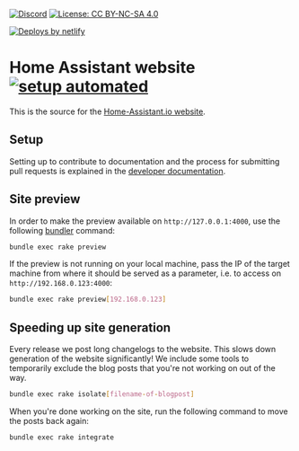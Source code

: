 [![Discord](https://img.shields.io/discord/330944238910963714.svg)](https://www.home-assistant.io/join-chat/)
[![License: CC BY-NC-SA 4.0](https://img.shields.io/badge/License-CC%20BY--NC--SA%204.0-lightgrey.svg)](https://creativecommons.org/licenses/by-nc-sa/4.0/)

[![Deploys by netlify](https://www.netlify.com/img/global/badges/netlify-color-bg.svg)](https://www.netlify.com)

# Home Assistant website [![setup automated][gitpod-shield]][gitpod]

This is the source for the [Home-Assistant.io website](https://home-assistant.io).

## Setup

Setting up to contribute to documentation and the process for submitting pull requests is explained in the [developer documentation](https://developers.home-assistant.io/docs/documenting/).

## Site preview

In order to make the preview available on `http://127.0.0.1:4000`, use the following [bundler](
https://bundler.io/
) command:

```bash
bundle exec rake preview
```

If the preview is not running on your local machine, pass the IP of the target machine from where it should be served as a parameter, i.e. to access on `http://192.168.0.123:4000`:

```bash
bundle exec rake preview[192.168.0.123]
```

## Speeding up site generation

Every release we post long changelogs to the website. This slows down generation of the website significantly! We include some tools to temporarily exclude the blog posts that you're not working on out of the way.

```bash
bundle exec rake isolate[filename-of-blogpost]
```

When you're done working on the site, run the following command to move the posts back again:

```bash
bundle exec rake integrate
```

[gitpod-shield]: https://img.shields.io/badge/Gitpod-ready_to_code-orange?logo=gitpod
[gitpod]: https://gitpod.io/from-referrer/
